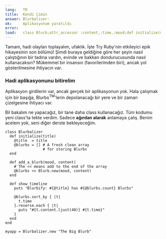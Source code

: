 ```yaml
---
lang:   TR
title:  Kendi Çimin
answer: Blurbalizer:
ok:     Aplikasyonum yaratıldı
error:  
load:   class Blurb;attr_accessor :content,:time,:mood;def initialize(mood, content="");@time=Time.now;@content=content[0..39];@mood=mood;end;end
---
```


Tamam, hadi olayları toplayalım, ufaklık. İşte Try Ruby'nin etkileyici epik hikayesinin son bölümü!
Şimdi buraya geldiğine göre her şeyin nasıl çalıştığının bir tadına vardın, evinde ve bakkan dondurucusunda
nasıl kullanacaksın?
Mükemmel bir insansın (favorilerimden biri), ancak yol gösterilmesine ihtiyacın var.

### Hadi aplikasyonunu bitirelim
Aplikasyon girdilerin var, ancak gerçek bir aplikasyonun yok.
Hala çalışmak için bir başığa, Blurbs<sup>TM</sup>'lerin depolanacağı bir yere ve bir zaman çizelgesine ihtiyacı var.

Bil bakalım ne yapacağız, bir tane daha class kullanacağız. Tüm kodumu yeni class'ta tekte verdim.
Sadece __ağırdan alarak__ anlamaya çalış.
Benim acelem yok, seni diğer derste bekleyeceğim.

    class Blurbalizer
      def initialize(title)
        @title  = title
        @blurbs = [] # A fresh clean array
                     # for storing Blurbs
      end
      
      def add_a_blurb(mood, content)
        # The << means add to the end of the array
        @blurbs << Blurb.new(mood, content)
      end
      
      def show_timeline
        puts "Blurbify: #{@title} has #{@blurbs.count} Blurbs"
        
        @blurbs.sort_by { |t|
          t.time
        }.reverse.each { |t|
          puts "#{t.content.ljust(40)} #{t.time}"
        }
      end
    end
    
    myapp = Blurbalizer.new "The Big Blurb"
